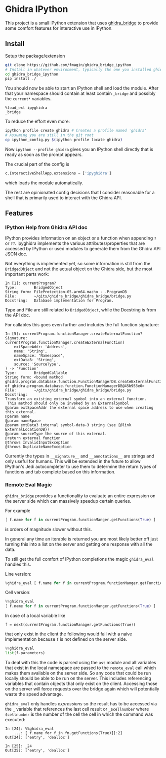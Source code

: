 # Ghidra IPython


This project is a small IPython extension that uses [ghidra_bridge](https://github.com/justfoxing/ghidra_bridge)
to provide some comfort features for interactive use in IPython.


## Install

Setup the package/extension
```bash
git clone https://github.com/fmagin/ghidra_bridge_ipython
# Install in whatever environment, typically the one you installed ghidra_bridge in
cd ghidra_bridge_ipython
pip install ./
```

You should now be able to start an IPython shell and load the module.
After that your namespace should contain at least contain `_bridge` and possibly the `current*` variables.
```
%load_ext ipyghidra
_bridge
```

To reduce the effort even more:

```bash
ipython profile create ghidra # Creates a profile named 'ghidra'
# Assuming you are still in the git root
cp ipython_config.py $(ipython profile locate ghidra)
```

Now `ipython --profile ghidra` gives you an IPython shell directly that is ready as soon as the prompt appears.

The crucial part of the config is
```python
c.InteractiveShellApp.extensions = ['ipyghidra']
``` 
which loads the module automatically.

The rest are opinionated config decisions that I consider reasonable for a shell that is primarily used to interact with the Ghidra API.



## Features

### IPython Help from Ghidra API doc

IPython provides information on an object or a function when appending `?` or `??`.
ipyghidra implements the various attributes/properties that are accessed by IPython or used modules to generate them from the Ghidra API JSON doc.

Not everything is implemented yet, so some information is still from the `BridgedObject` and not the actual object on the Ghidra side, but the most important parts work:

```
In [1]: currentProgram?
Type:        BridgedObject
String form: FileProtection-05.arm64.macho - .ProgramDB
File:        ~/gits/ghidra_bridge/ghidra_bridge/bridge.py
Docstring:   Database implementation for Program.
```

Type and File are still related to `BridgedObject`, while the Docstring is from the API doc.

For callables this goes even further and includes the full function signature:

```
In [5]: currentProgram.functionManager.createExternalFunction?
Signature:
currentProgram.functionManager.createExternalFunction(
    extSpaceAddr: 'Address',
    name: 'String',
    nameSpace: 'Namespace',
    extData3: 'String',
    source: 'SourceType',
) -> 'Function'
Type:        BridgedCallable
String form: <bound method ghidra.program.database.function.FunctionManagerDB.createExternalFunction of ghidra.program.database.function.FunctionManagerDB@45b958e0>
File:        ~/gits/ghidra_bridge/ghidra_bridge/bridge.py
Docstring:
Transform an existing external symbol into an external function.
 This method should only be invoked by an ExternalSymbol
@param extSpaceAddr the external space address to use when creating this external.
@param name
@param nameSpace
@param extData3 internal symbol-data-3 string (see {@link ExternalLocationDB})
@param sourceType the source of this external.
@return external function
@throws InvalidInputException
@throws DuplicateNameException
```

Currently the types in `__signature__` and `__annotations__` are strings and only useful for humans.
This will be extended in the future to allow IPython's Jedi autocompleter to use them to determine the return types of functions and tab complete based on this information.

### Remote Eval Magic

`ghidra_bridge` provides a functionality to evaluate an entire expression on the server side which can massively speedup certain queries.

For example
```python
[ f.name for f in currentProgram.functionManger.getFunctions(True) ]
```
is orders of magnitude slower without this.

In general any time an iterable is returned you are most likely better off just turning this into a list on the server
and getting one response with all the data.

To still get the full comfort of IPython completions the magic `ghidra_eval` handles this.

Line version: 
```python
%ghidra_eval [ f.name for f in currentProgram.functionManger.getFunctions(True) ]
```

Cell version:
```python
%%ghidra_eval
[ f.name for f in currentProgram.functionManger.getFunctions(True) ]
```

In case of a local variable like
```
f = next(currentProgram.functionManager.getFunctions(True))
```
that only exist in the client the following would fail with a naive implementation because `f` is not defined on the server side.
```python
%%ghidra_eval
list(f.parameters)
```
To deal with this the code is parsed using the `ast` module and all variables that exist
in the local namespace are passed to the `remote_eval` call which makes them available on the server side.
So any code that could be run locally should be able to be run on the server.
This includes referencing variables that contain objects that only exist on the client.
Accessing those on the server will force requests over the bridge again which will potentially waste the speed advantage.


`ghidra_eval` only handles _expressions_ so the result has to be accessed via the `_` variable
that references the last cell result or `_$cellnumber` where `$cellnumber` is the number of the cell
the cell in which the command was executed:

```
In [24]: %%ghidra_eval 
    ...: [ f.name for f in fm.getFunctions(True)][:2]                                 
Out[24]: ['entry', 'dealloc']

In [25]: _24                                                                          
Out[25]: ['entry', 'dealloc']
```